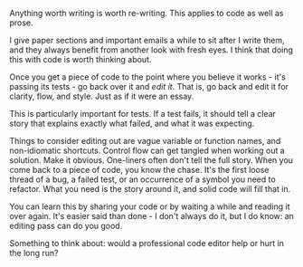 <!--
.. title: The editing pass
.. date: 2007/10/09 00:41
.. slug: the-editing-pass
.. link:
.. description:
.. tags: programming
-->


Anything worth writing is worth re-writing. This applies to code as well as prose.

I give paper sections and important emails a while to sit after I write them, and they always benefit from another look with fresh eyes. I think that doing this with code is worth thinking about.

Once you get a piece of code to the point where you believe it works - it's passing its tests - go back over it and *edit it*. That is, go back and edit it for clarity, flow, and style. Just as if it were an essay.

This is particularly important for tests. If a test fails, it should tell a clear story that explains exactly what failed, and what it was expecting.

Things to consider editing out are vague variable or function names, and non-idiomatic shortcuts. Control flow can get tangled when working out a solution. Make it obvious. One-liners often don't tell the full story. When you come back to a piece of code, you know the chase. It's the first loose thread of a bug, a failed test, or an occurrence of a symbol you need to refactor. What you need is the story around it, and solid code will fill that in.

You can learn this by sharing your code or by waiting a while and reading it over again. It's easier said than done - I don't always do it, but I do know: an editing pass can do you good.

Something to think about: would a professional code editor help or hurt in the long run?
